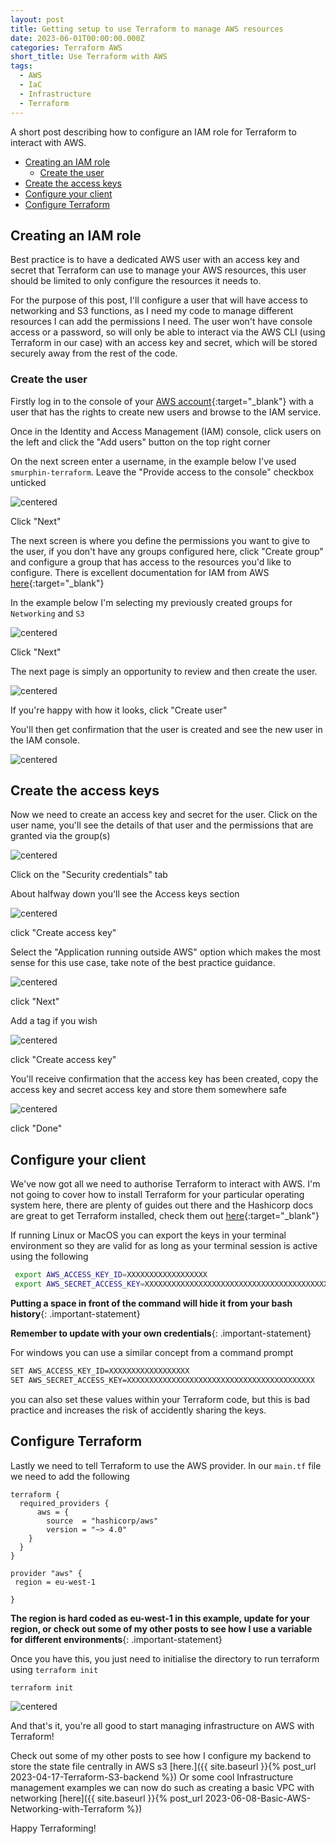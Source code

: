 ```yaml
---
layout: post
title: Getting setup to use Terraform to manage AWS resources
date: 2023-06-01T00:00:00.000Z
categories: Terraform AWS
short_title: Use Terraform with AWS
tags:
  - AWS
  - IaC
  - Infrastructure
  - Terraform
---
```

A short post describing how to configure an IAM role for Terraform to interact with AWS.

<!-- toc -->

- [Creating an IAM role](#creating-an-iam-role)
  * [Create the user](#create-the-user)
- [Create the access keys](#create-the-access-keys)
- [Configure your client](#configure-your-client)
- [Configure Terraform](#configure-terraform)

<!-- tocstop -->

## Creating an IAM role

Best practice is to have a dedicated AWS user with an access key and secret that Terraform can use to manage your AWS resources, this user should be limited to only configure the resources it needs to.

For the purpose of this post, I'll configure a user that will have access to networking and S3 functions, as I need my code to manage different resources I can add the permissions I need.  The user won't have console access or a password, so will only be able to interact via the AWS CLI (using Terraform in our case) with an access key and secret, which will be stored securely away from the rest of the code.

### Create the user

Firstly log in to the console of your [AWS account](https://us-east-1.console.aws.amazon.com/iamv2/home?region=eu-west-1#/home){:target="_blank"} with a user that has the rights to create new users and browse to the IAM service.

Once in the Identity and Access Management (IAM) console, click users on the left and click the "Add users" button on the top right corner

On the next screen enter a username, in the example below I've used `smurphin-terraform`.  Leave the "Provide access to the console" checkbox unticked

![centered](/assets/images/iam_role/create_iam_role_1.png)

Click "Next"

The next screen is where you define the permissions you want to give to the user, if you don't have any groups configured here, click "Create group" and configure a group that has access to the resources you'd like to configure. There is excellent documentation for IAM from AWS [here](https://docs.aws.amazon.com/IAM/latest/UserGuide/introduction.html){:target="_blank"}

In the example below I'm selecting my previously created groups for `Networking` and `S3` 

![centered](/assets/images/iam_role/create_iam_role_2.png)

Click "Next"

The next page is simply an opportunity to review and then create the user.

![centered](/assets/images/iam_role/create_iam_role_3.png)

If you're happy with how it looks, click "Create user"

You'll then get confirmation that the user is created and see the new user in the IAM console.

![centered](/assets/images/iam_role/create_iam_role_4.png)

## Create the access keys

Now we need to create an access key and secret for the user.  Click on the user name, you'll see the details of that user and the permissions that are granted via the group(s)

![centered](/assets/images/iam_role/create_iam_role_5.png)

Click on the "Security credentials" tab

About halfway down you'll see the Access keys section

![centered](/assets/images/iam_role/create_iam_role_6.png)

click "Create access key"

Select the "Application running outside AWS" option which makes the most sense for this use case, take note of the best practice guidance.

![centered](/assets/images/iam_role/create_iam_role_7.png)

click "Next"

Add a tag if you wish

![centered](/assets/images/iam_role/create_iam_role_8.png)

click "Create access key"

You'll receive confirmation that the access key has been created, copy the access key and secret access key and store them somewhere safe

![centered](/assets/images/iam_role/create_iam_role_9.png)

click "Done"

## Configure your client

We've now got all we need to authorise Terraform to interact with AWS.  I'm not going to cover how to install Terraform for your particular operating system here, there are plenty of guides out there and the Hashicorp docs are great to get Terraform installed, check them out [here](https://developer.hashicorp.com/terraform/downloads){:target="_blank"}

If running Linux or MacOS you can export the keys in your terminal environment so they are valid for as long as your terminal session is active using the following

```bash
 export AWS_ACCESS_KEY_ID=XXXXXXXXXXXXXXXXXX
 export AWS_SECRET_ACCESS_KEY=XXXXXXXXXXXXXXXXXXXXXXXXXXXXXXXXXXXXXXXXXX

```
**Putting a space in front of the command will hide it from your bash history**{: .important-statement}

**Remember to update with your own credentials**{: .important-statement}

For windows you can use a similar concept from a command prompt

```bash
SET AWS_ACCESS_KEY_ID=XXXXXXXXXXXXXXXXXX
SET AWS_SECRET_ACCESS_KEY=XXXXXXXXXXXXXXXXXXXXXXXXXXXXXXXXXXXXXXXXXX

```

you can also set these values within your Terraform code, but this is bad practice and increases the risk of accidently sharing the keys.

## Configure Terraform

Lastly we need to tell Terraform to use the AWS provider.  In our `main.tf` file we need to add the following

```hcl
terraform {
  required_providers {
      aws = {
        source  = "hashicorp/aws"
        version = "~> 4.0"
    }
  }
}

provider "aws" {
 region = eu-west-1

}

```

**The region is hard coded as eu-west-1 in this example, update for your region, or check out some of my other posts to see how I use a variable for different environments**{: .important-statement}

Once you have this, you just need to initialise the directory to run terraform using `terraform init`

```bash
terraform init

```

![centered](/assets/images/iam_role/create_iam_role_10.png)

And that's it, you're all good to start managing infrastructure on AWS with Terraform!

Check out some of my other posts to see how I configure my backend to store the state file centrally in AWS s3 [here.]({{ site.baseurl }}{% post_url 2023-04-17-Terraform-S3-backend %}) Or some cool Infrastructure management examples we can now do such as creating a basic VPC with networking [here]({{ site.baseurl }}{% post_url 2023-06-08-Basic-AWS-Networking-with-Terraform %})

Happy Terraforming!













